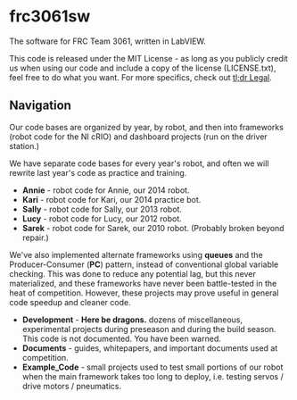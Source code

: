frc3061sw
=========
The software for FRC Team 3061, written in LabVIEW.

This code is released under the MIT License - as long as you publicly credit us when using our code and include a copy of the license (LICENSE.txt), feel free to do what you want. For more specifics, check out [tl;dr Legal](https://tldrlegal.com/license/mit-license).

## Navigation

Our code bases are organized by year, by robot, and then into frameworks (robot code for the NI cRIO) and dashboard projects (run on the driver station.)  

We have separate code bases for every year's robot, and often we will rewrite last year's code as practice and training.
  - **Annie** - robot code for Annie, our 2014 robot.
  - **Kari** - robot code for Kari, our 2014 practice bot.
  - **Sally** - robot code for Sally, our 2013 robot.
  - **Lucy** - robot code for Lucy, our 2012 robot.
  - **Sarek** - robot code for Sarek, our 2010 robot. (Probably broken beyond repair.)

We've also implemented alternate frameworks using **queues** and the Producer-Consumer (**PC**) pattern, instead of conventional global variable checking. This was done to reduce any potential lag, but this never materialized, and these frameworks have never been battle-tested in the heat of competition. However, these projects may prove useful in general code speedup and cleaner code.

  - **Development** - **Here be dragons.** dozens of miscellaneous, experimental projects during preseason and during the build season.  This code is not documented. You have been warned.
  - **Documents** - guides, whitepapers, and important documents used at competition.
  - **Example_Code** - small projects used to test small portions of our robot when the main framework takes too long to deploy, i.e. testing servos / drive motors / pneumatics.
